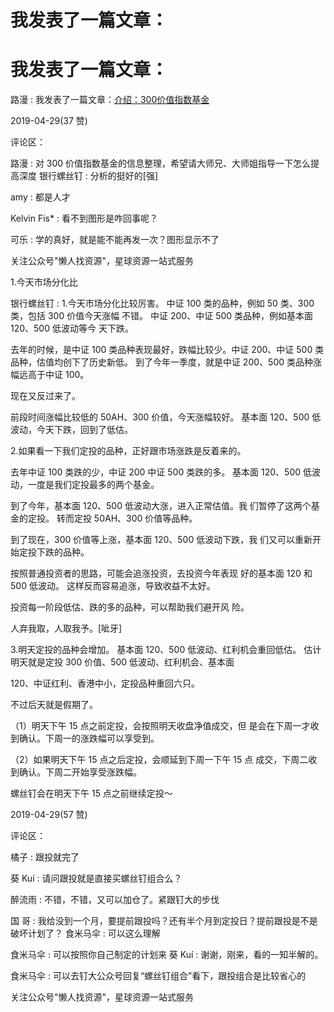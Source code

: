 # 我发表了一篇文章：

# 我发表了一篇文章：

路漫 : 我发表了一篇文章：[介绍：](https://articles.zsxq.com/id_08i94gz1wb64.html)[300](https://articles.zsxq.com/id_08i94gz1wb64.html)[价值指数基金](https://articles.zsxq.com/id_08i94gz1wb64.html)

2019-04-29(37 赞)

评论区：

路漫 : 对 300 价值指数基金的信息整理，希望请大师兄、大师姐指导一下怎么提高深度 银行螺丝钉 : 分析的挺好的[强]

amy : 都是人才

Kelvin Fis* : 看不到图形是咋回事呢？

可乐 : 学的真好，就是能不能再发一次？图形显示不了

关注公众号"懒人找资源"，星球资源一站式服务

1.今天市场分化比

银行螺丝钉 : 1.今天市场分化比较厉害。 中证 100 类的品种，例如 50 类、300 类，包括 300 价值今天涨幅 不错。 中证 200、中证 500 类品种，例如基本面 120、500 低波动等今 天下跌。

去年的时候，是中证 100 类品种表现最好，跌幅比较少。中证 200、中证 500 类品种，估值均创下了历史新低。 到了今年一季度，就是中证 200、500 类品种涨幅远高于中证 100。

现在又反过来了。

前段时间涨幅比较低的 50AH、300 价值，今天涨幅较好。 基本面 120、500 低波动，今天下跌，回到了低估。

2.如果看一下我们定投的品种，正好跟市场涨跌是反着来的。

去年中证 100 类跌的少，中证 200 中证 500 类跌的多。 基本面 120、500 低波动，一度是我们定投最多的两个基金。

到了今年，基本面 120、500 低波动大涨，进入正常估值。我 们暂停了这两个基金的定投。 转而定投 50AH、300 价值等品种。

到了现在，300 价值等上涨，基本面 120、500 低波动下跌，我 们又可以重新开始定投下跌的品种。

按照普通投资者的思路，可能会追涨投资，去投资今年表现 好的基本面 120 和 500 低波动。 这样反而容易追涨，导致收益不太好。

投资每一阶段低估、跌的多的品种，可以帮助我们避开风 险。

人弃我取，人取我予。[呲牙]

3.明天定投的品种会增加。 基本面 120、500 低波动、红利机会重回低估。 估计明天就是定投 300 价值、500 低波动、红利机会、基本面

120、中证红利、香港中小，定投品种重回六只。

不过后天就是假期了。

（1）明天下午 15 点之前定投，会按照明天收盘净值成交，但 是会在下周一才收到确认。下周一的涨跌幅可以享受到。

（2）如果明天下午 15 点之后定投，会顺延到下周一下午 15 点 成交，下周二收到确认。下周二开始享受涨跌幅。

螺丝钉会在明天下午 15 点之前继续定投～

2019-04-29(57 赞)

评论区：

橘子 : 跟投就完了

葵 Kuí : 请问跟投就是直接买螺丝钉组合么？

醉流雨 : 不错，不错，又可以加仓了。紧跟钉大的步伐

国 哥 : 我给没到一个月，要提前跟投吗？还有半个月到定投日？提前跟投是不是破坏计划了？ 食米马伞 : 可以这么理解

食米马伞 : 可以按照你自己制定的计划来 葵 Kuí : 谢谢，刚来，看的一知半解的。

食米马伞 : 可以去钉大公众号回复“螺丝钉组合”看下，跟投组合是比较省心的

关注公众号"懒人找资源"，星球资源一站式服务